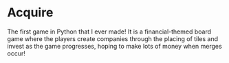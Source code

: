 # Acquire
The first game in Python that I ever made! It is a financial-themed board game where the players create companies through the placing of tiles and invest as the game progresses, hoping to make lots of money when merges occur!
